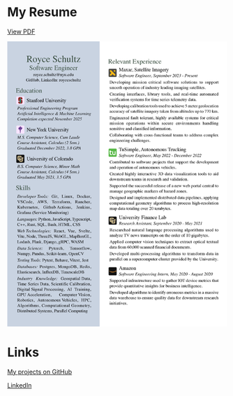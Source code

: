 # My Resume

[View PDF](https://github.com/royceschultz/Resume/raw/master/Royce_Schultz_Resume.pdf)

![my Resume](Royce_Schultz_Resume.png)

# Links

[My projects on GitHub](https://github.com/royceschultz)
<!-- [My Website: royceschultz.com](https://royceschultz.com) -->

[LinkedIn](https://www.linkedin.com/in/royceschultz/)

